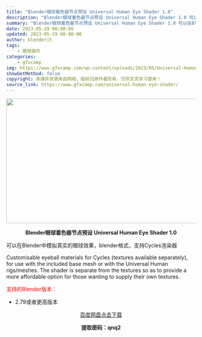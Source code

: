 ```yaml
---
title: "Blender眼球着色器节点预设 Universal Human Eye Shader 1.0"
description: "Blender眼球着色器节点预设 Universal Human Eye Shader 1.0 可以在Blender中模拟真实的眼球效果，blender格式，支持Cycles渲染器 Customisa..."
summary: "Blender眼球着色器节点预设 Universal Human Eye Shader 1.0 可以在Blender中模拟真实的眼球效果，blender格式，支持Cycles渲染器 Customisa..."
date: 2023-05-29 00:00:00
updated: 2023-05-29 00:00:00
author: blenderit
tags: 
    - 眼球插件
categories:
    - gfxcamp
img: https://www.gfxcamp.com/wp-content/uploads/2023/05/Universal-Human-Eye-Shader-1.0.jpg
showGetMethod: false
copyright: 本插件资源来自网络，版权归原作者所有，仅供交流学习使用！
source_link: https://www.gfxcamp.com/universal-human-eye-shader/
---
```

<div><p><img decoding="async" class="aligncenter size-full wp-image-112698" src="https://www.gfxcamp.com/wp-content/uploads/2023/05/Universal-Human-Eye-Shader-1.0.jpg" data-src="https://www.gfxcamp.com/wp-content/uploads/2023/05/Universal-Human-Eye-Shader-1.0.jpg" alt="" width="590" height="331" data-srcset="https://www.gfxcamp.com/wp-content/uploads/2023/05/Universal-Human-Eye-Shader-1.0.jpg 590w, https://www.gfxcamp.com/wp-content/uploads/2023/05/Universal-Human-Eye-Shader-1.0-150x84.jpg 150w" data-sizes="(max-width: 590px) 100vw, 590px"></p><p style="text-align: center;"><strong>Blender眼球着色器节点预设 Universal Human Eye Shader 1.0</strong></p><p>可以在Blender中模拟真实的眼球效果，blender格式，支持Cycles渲染器</p><p>Customisable eyeball materials for Cycles (textures available separately), for use with the included base mesh or with the Universal Human rigs/meshes. The shader is separate from the textures so as to provide a more affordable option for those wanting to supply their own textures.</p><p style="text-align: left;"><span style="color: #ff0000;">支持的Blender版本：</span></p><ul>
<li style="text-align: left;">2.79或者更高版本</li>
</ul><p style="text-align: center;"><a class="maxbutton-3 maxbutton maxbutton-baidu" target="_blank" rel="noopener" href="https://pan.baidu.com/s/1GtuoMkCVcD6-y4BUITTo-g?pwd=qnq2"><span class="mb-text">百度网盘点击下载</span></a></p><p style="text-align: center;"><strong>提取密码：qnq2</strong></p></div>